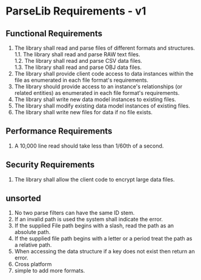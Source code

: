 #  ParseLib Requirements - v1

## Functional Requirements
1. The library shall read and parse files of different formats and structures.  
1.1. The library shall read and parse RAW text files.  
1.2. The library shall read and parse CSV data files.  
1.3. The library shall read and parse OBJ data files.  
2. The library shall provide client code access to data instances within the file as enumerated in each file format's requirements.
3. The library should provide access to an instance's relationships (or related entities) as enumerated in each file format's requirements.
4. The library shall write new data model instances to existing files.
5. The library shall modify existing data model instances of existing files.
6. The library shall write new files for data if no file exists.

## Performance Requirements
1. A 10,000 line read should take less than 1/60th of a second.

## Security Requirements
1. The library shall allow the client code to encrypt large data files.  
  

## unsorted
1. No two parse filters can have the same ID stem.
3. If an invalid path is used the system shall indicate the error.
4. If the supplied File path begins with a slash, read the path as an absolute path.
5. If the supplied file path begins with a letter or a period treat the path as a relative path.
6. When accessing the data structure if a key does not exist then return an error.
3. Cross platform
4. simple to add more formats.
